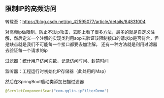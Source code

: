 ## 限制IP的高频访问

转载至：https://blog.csdn.net/qq_42595077/article/details/84831004

对高频ip做限制，防止不法ip攻击，去网上看了很多方法，最多的就是自定义注解，然后定义一个注解的实现类利用aop去验证该限制接口的请求ip是否符合，但是缺点就是我们不可能每一个接口都要去加注解。
还有一种方法就是利用过滤器去验证每一个请求的ip

过滤器：统计用户访问次数，记录访问时间、封禁时间

监听器：工程运行时初始化IP存储器（此处用的Map）

然后在SpringBoot启动类添加扫描过滤器
```java
@ServletComponentScan("com.qqlin.ipFilterDemo")
```
